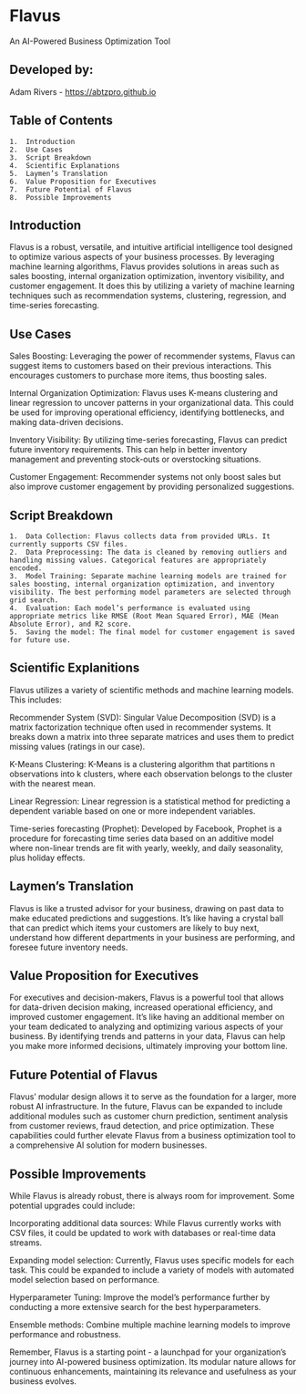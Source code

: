 # Flavus
An AI-Powered Business Optimization Tool

## Developed by:
Adam Rivers - https://abtzpro.github.io 

## Table of Contents

	1.	Introduction
	2.	Use Cases
	3.	Script Breakdown
	4.	Scientific Explanations
	5.	Laymen’s Translation
	6.	Value Proposition for Executives
	7.	Future Potential of Flavus
	8.	Possible Improvements

## Introduction

Flavus is a robust, versatile, and intuitive artificial intelligence tool designed to optimize various aspects of your business processes. By leveraging machine learning algorithms, Flavus provides solutions in areas such as sales boosting, internal organization optimization, inventory visibility, and customer engagement. It does this by utilizing a variety of machine learning techniques such as recommendation systems, clustering, regression, and time-series forecasting.

## Use Cases

Sales Boosting: Leveraging the power of recommender systems, Flavus can suggest items to customers based on their previous interactions. This encourages customers to purchase more items, thus boosting sales.

Internal Organization Optimization: Flavus uses K-means clustering and linear regression to uncover patterns in your organizational data. This could be used for improving operational efficiency, identifying bottlenecks, and making data-driven decisions.

Inventory Visibility: By utilizing time-series forecasting, Flavus can predict future inventory requirements. This can help in better inventory management and preventing stock-outs or overstocking situations.

Customer Engagement: Recommender systems not only boost sales but also improve customer engagement by providing personalized suggestions.

## Script Breakdown

	1.	Data Collection: Flavus collects data from provided URLs. It currently supports CSV files.
	2.	Data Preprocessing: The data is cleaned by removing outliers and handling missing values. Categorical features are appropriately encoded.
	3.	Model Training: Separate machine learning models are trained for sales boosting, internal organization optimization, and inventory visibility. The best performing model parameters are selected through grid search.
	4.	Evaluation: Each model’s performance is evaluated using appropriate metrics like RMSE (Root Mean Squared Error), MAE (Mean Absolute Error), and R2 score.
	5.	Saving the model: The final model for customer engagement is saved for future use.

## Scientific Explanitions

Flavus utilizes a variety of scientific methods and machine learning models. This includes:

Recommender System (SVD): Singular Value Decomposition (SVD) is a matrix factorization technique often used in recommender systems. It breaks down a matrix into three separate matrices and uses them to predict missing values (ratings in our case).

K-Means Clustering: K-Means is a clustering algorithm that partitions n observations into k clusters, where each observation belongs to the cluster with the nearest mean.

Linear Regression: Linear regression is a statistical method for predicting a dependent variable based on one or more independent variables.

Time-series forecasting (Prophet): Developed by Facebook, Prophet is a procedure for forecasting time series data based on an additive model where non-linear trends are fit with yearly, weekly, and daily seasonality, plus holiday effects.

## Laymen’s Translation

Flavus is like a trusted advisor for your business, drawing on past data to make educated predictions and suggestions. It’s like having a crystal ball that can predict which items your customers are likely to buy next, understand how different departments in your business are performing, and foresee future inventory needs.

## Value Proposition for Executives

For executives and decision-makers, Flavus is a powerful tool that allows for data-driven decision making, increased operational efficiency, and improved customer engagement. It’s like having an additional member on your team dedicated to analyzing and optimizing various aspects of your business. By identifying trends and patterns in your data, Flavus can help you make more informed decisions, ultimately improving your bottom line.

## Future Potential of Flavus

Flavus’ modular design allows it to serve as the foundation for a larger, more robust AI infrastructure. In the future, Flavus can be expanded to include additional modules such as customer churn prediction, sentiment analysis from customer reviews, fraud detection, and price optimization. These capabilities could further elevate Flavus from a business optimization tool to a comprehensive AI solution for modern businesses.

## Possible Improvements

While Flavus is already robust, there is always room for improvement. Some potential upgrades could include:

Incorporating additional data sources: While Flavus currently works with CSV files, it could be updated to work with databases or real-time data streams.

Expanding model selection: Currently, Flavus uses specific models for each task. This could be expanded to include a variety of models with automated model selection based on performance.

Hyperparameter Tuning: Improve the model’s performance further by conducting a more extensive search for the best hyperparameters.

Ensemble methods: Combine multiple machine learning models to improve performance and robustness.

Remember, Flavus is a starting point - a launchpad for your organization’s journey into AI-powered business optimization. Its modular nature allows for continuous enhancements, maintaining its relevance and usefulness as your business evolves.
